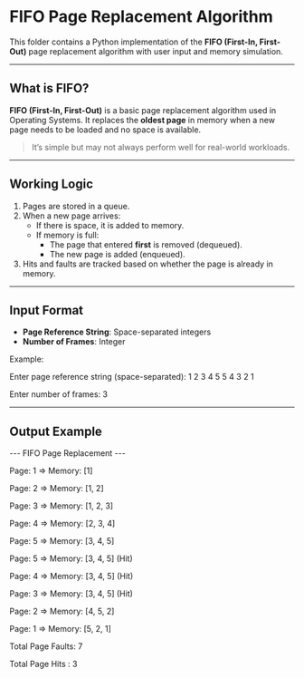 #  FIFO Page Replacement Algorithm
This folder contains a Python implementation of the **FIFO (First-In, First-Out)** page replacement algorithm with user input and memory simulation.

---

##  What is FIFO?
**FIFO (First-In, First-Out)** is a basic page replacement algorithm used in Operating Systems. It replaces the **oldest page** in memory when a new page needs to be loaded and no space is available.

> It’s simple but may not always perform well for real-world workloads.

---

##  Working Logic

1. Pages are stored in a queue.
2. When a new page arrives:
   - If there is space, it is added to memory.
   - If memory is full:
     - The page that entered **first** is removed (dequeued).
     - The new page is added (enqueued).
3. Hits and faults are tracked based on whether the page is already in memory.

---

##  Input Format

- **Page Reference String**: Space-separated integers
- **Number of Frames**: Integer

Example:

Enter page reference string (space-separated):  1 2 3 4 5 5 4 3 2 1

Enter number of frames:  3


---

##  Output Example

--- FIFO Page Replacement ---

Page: 1 => Memory: [1]

Page: 2 => Memory: [1, 2]

Page: 3 => Memory: [1, 2, 3]

Page: 4 => Memory: [2, 3, 4]

Page: 5 => Memory: [3, 4, 5]

Page: 5 => Memory: [3, 4, 5] (Hit)

Page: 4 => Memory: [3, 4, 5] (Hit)

Page: 3 => Memory: [3, 4, 5] (Hit)

Page: 2 => Memory: [4, 5, 2]

Page: 1 => Memory: [5, 2, 1]

Total Page Faults: 7

Total Page Hits  : 3
